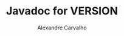 ---
title: Javadoc for VERSION
author: Alexandre Carvalho
menu_title: VERSION
category: javadoc_docs
layout: iframe
iframe_url: /docs/VERSION/javadoc/index.html
order: ORDER
---